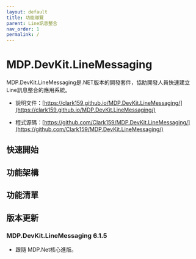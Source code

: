 ```yaml
---
layout: default
title: 功能導覽
parent: Line訊息整合
nav_order: 1
permalink: /
---
```



# MDP.DevKit.LineMessaging

MDP.DevKit.LineMessaging是.NET版本的開發套件，協助開發人員快速建立Line訊息整合的應用系統。

- 說明文件：[https://clark159.github.io/MDP.DevKit.LineMessaging/](https://clark159.github.io/MDP.DevKit.LineMessaging/)

- 程式源碼：[https://github.com/Clark159/MDP.DevKit.LineMessaging/](https://github.com/Clark159/MDP.DevKit.LineMessaging/)


## 快速開始


## 功能架構


## 功能清單


## 版本更新

### MDP.DevKit.LineMessaging 6.1.5

- 跟隨 MDP.Net核心進版。